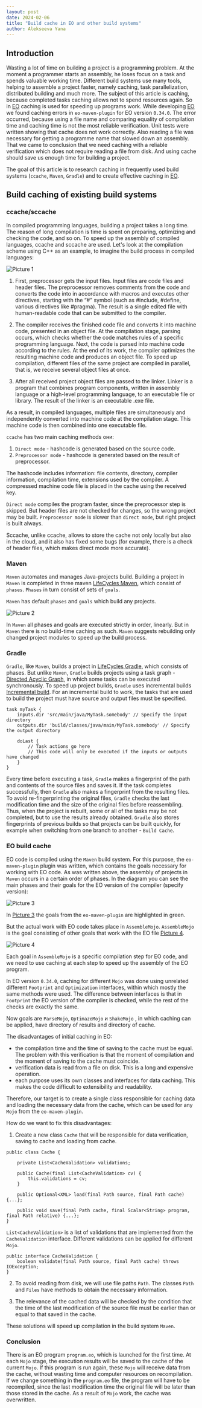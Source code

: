 ```yaml
---
layout: post
date: 2024-02-06
title: "Build cache in EO and other build systems"
author: Alekseeva Yana
---
```


<!--more-->

## Introduction
Wasting a lot of time on building a project is a programming problem. At the moment a programmer starts an
assembly, he loses focus on a task and spends valuable working time. Different build systems use many tools,
helping to assemble a project faster, namely caching, task parallelization, distributed building and much more.
The subject of this article is caching, because completed tasks caching allows not to spend resources again. 
So in [EO](https://github.com/objectionary/eo) caching is used for speeding up programs work.
While developing [EO](https://github.com/objectionary/eo) we found caching errors in `eo-maven-plugin`
for EO version `0.34.0`. The error occurred, because using a file name and comparing equality of
compilation time and caching time is not the most reliable verification. Unit tests were written showing that 
cache does not work correctly. Also reading a file was necessary for getting a programme name 
that slowed down an assembly. 
That we came to conclusion that we need caching with a reliable verification which does not require reading a file
from disk. And using cache should save us enough time for building a project.

The goal of this article is to research caching in frequently used build systems (`ccache`, `Maven`, `Gradle`)
and to create effective caching in [EO](https://github.com/objectionary/eo).

## Build caching of existing build systems

### ccache/sccache
In compiled programming languages, building a project takes a long time.
The reason of long compilation is time is spent on preparing, optimizing and checking the code, and so on.
To speed up the assembly of compiled languages, ccache and sccache are used.
Let's look at the compilation scheme using C++ as an example,
to imagine the build process in compiled languages:


![Picture 1](/images/ccach.svg)

1) First, preprocessor gets the input files. Input files are code files and header files.
The preprocessor removes comments from the code and converts the code into in accordance
with macros and executes other directives, starting with the “#” symbol
(such as #include, #define, various directives like #pragma).
The result is a single edited file with human-readable code that can be submitted to the compiler.


2) The compiler receives the finished code file and converts it into machine code, presented in an object file.
At the compilation stage, parsing occurs, which checks whether the code matches
rules of a specific programming language. Next, the code is parsed into machine code according to the rules.
At the end of its work, the compiler optimizes the resulting machine code and produces an object file. 
To speed up compilation, different files of the same project are compiled in parallel,
that is, we receive several object files at once.

3)  After all received project object files are passed to the linker.
Linker is a program that combines program components, written in assembly language or a high-level programming language,
to an executable file or library. The result of the linker is an executable .exe file.


As a result, in compiled languages, multiple files are simultaneously and independently converted into machine code at the compilation stage.
This machine code is then combined into one executable file.


`ccache` has two main caching methods они:
1) `Direct mode` - hashcode is generated based on the source code.
2) `Preprocessor mode` - hashcode is generated based on the result of preprocessor.

The hashcode includes information: file contents, directory, compiler information, compilation time, extensions
used by the compiler. A compressed machine code file is placed in the cache using the received key.

`Direct mode` compiles the program faster, since the preprocessor step is skipped. 
But header files are not checked for changes, so the wrong project may be built.
`Preprocessor mode` is slower than `direct mode`, but right project is built always.

Sccache, unlike ccache, allows to store the cache not only locally but also in the cloud,
and it also has fixed some bugs (for example, there is a check of header files, which makes direct mode more accurate).


### Maven
`Maven` automates and manages Java-projects build. Building a project in `Maven` is completed in three
maven [LifeCycles Maven](https://maven.apache.org/guides/introduction/introduction-to-the-lifecycle.html),
which consist of `phases`. `Phases` in turn consist of sets of `goals`.

`Maven` has default `phases` and `goals`  which build any projects.


![Picture 2](/Users/yanaalekseeva/IdeaProjects/news.eolang.org/images/defaultPhaseMaven.svg)


In `Maven` all phases and goals are executed strictly in order, linearly.
But in `Maven` there is no build-time caching as such.
`Maven` suggests rebuilding only changed project modules to speed up the build process.

### Gradle
`Gradle`, like `Maven`, builds a project in 
[LifeCycles Gradle](https://docs.gradle.org/current/userguide/build_lifecycle.html), which consists of phases.
But unlike `Maven`, `Gradle` builds projects using a task graph - 
[Directed Acyclic Graph](https://en.wikipedia.org/wiki/Directed_acyclic_graph),
in which some tasks can be executed synchronously.
To speed up project builds, `Gradle` uses incremental builds
[Incremental build](https://docs.gradle.org/current/userguide/incremental_build.html#sec:how_does_it_work).
For an incremental build to work, the tasks that are used to build the project must have
source and output files must be specified.
```
task myTask {
    inputs.dir 'src/main/java/MyTask.somebody' // Specify the input directory
    outputs.dir 'build/classes/java/main/MyTask.somebody' // Specify the output directory

    doLast {
        // Task actions go here
        // This code will only be executed if the inputs or outputs have changed
    }
}
```
Every time before executing a task, `Gradle` makes a fingerprint of the path
and contents of the source files and saves it.
If the task completes successfully, then `Gradle` also makes a fingerprint from the resulting files.
To avoid re-fingerprinting the original files, `Gradle` checks the last modification time and the size of the original
files before reassembling. Thus, when the project is rebuilt, some or all of the tasks may be
not completed, but to use the results already obtained.
`Gradle` also stores fingerprints of previous builds so that projects can be built quickly, for example when switching
from one branch to another - `Build Cache`.




### EO build cache

EO code is compiled using the `Maven` build system.
For this purpose, the `eo-maven-plugin` plugin was written,
which contains the goals necessary for working with EO code.
As was written above, the assembly of projects in `Maven` occurs in a certain order of phases.
In the diagram you can see the main phases and their goals for the EO version of the compiler (specify version):

![Picture 3](/images/EO.svg)

In [Picture 3](/images/EO.svg) the goals from the `eo-maven-plugin`
are highlighted in green.


But the actual work with EO code takes place in `AssembleMojo`.
`AssembleMojo` is the goal consisting of other goals that work with the EO file 
[Picture 4](/images/AssembleMojo.svg).

![Picture 4](/images/AssembleMojo.svg)

Each goal in `AssembleMojo` is a specific compilation step for EO code, and we need to use
caching at each step to speed up the assembly of the EO program.

In EO version `0.34.0`, 
caching for different `Mojo` was done using unrelated different `Footprint` and `Optimization` interfaces,
within which mostly the same methods were used.
The difference between interfaces is that in `Footprint` the EO version of the compiler is checked,
while the rest of the checks are exactly the same.


Now goals are `ParseMojo`, `OptimazeMojo` и `ShakeMojo` , in which caching can be applied,
have directory of results and directory of cache.


The disadvantages of initial caching in EO:
* the compilation time and the time of saving to the cache must be equal. 
The problem with this verification is that the moment of compilation and the moment of saving to the cache must coincide.
* verification data is read from a file on disk. This is a long and expensive operation.
* each purpose uses its own classes and interfaces for data caching. 
This makes the code difficult to extensibility and readability.


Therefore, our target is to create a single class responsible for caching data
and loading the necessary data from the cache, which can be used for any `Mojo` from the `eo-maven-plugin`.


How do we want to fix this disadvantages:
1) Create a new class `Cache` that will be responsible for data verification, saving to cache and loading from cache.

```
public class Cache {

    private List<CacheValidation> validations;
    
    public Cache(final List<CacheValidation> cv) {
        this.validations = cv;
    }
    
    public Optional<XML> load(final Path source, final Path cache) {...};
    
    public void save(final Path cache, final Scalar<String> program, final Path relative) {...};
}
```


`List<CacheValidation>` is a list of validations that are implemented from the `CacheValidation` interface.
Different validations can be applied for different `Mojo`.


```
public interface CacheValidation {
    boolean validate(final Path source, final Path cache) throws IOException;
}
```

2) To avoid reading from disk, we will use file paths `Path`.
The classes `Path` and `Files` have methods to obtain the necessary information.


3) The relevance of the cached data will be checked by the condition
that the time of the last modification of the source file must be earlier than or equal to that saved in the cache.

These solutions will speed up compilation in the build system `Maven`.


### Conclusion
There is an EO program `program.eo`, which is launched for the first time.
At each `Mojo` stage, the execution results will be saved to the cache of the current `Mojo`.
If this program is run again, these `Mojo` will receive data from the cache,
without wasting time and computer resources on recompilation.
If we change something in the `program.eo` file, the program will have to be recompiled,
since the last modification time the original file will be later than those stored in the cache.
As a result of `Mojo` work, the cache was overwritten.

















